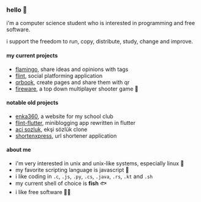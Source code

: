 ### hello 👋

i'm a computer science student who is interested in programming and free software.

i support the freedom to run, copy, distribute, study, change and improve.

#### my current projects
- [flamingo](http://github.com/hakanrw/flamingo), share ideas and opinions with tags
- [flint](http://github.com/hakanrw/flint), social platforming application
- [qrbook](http://github.com/hakanrw/qrbook), create pages and share them with qr
- [fireware](http://github.com/hakanrw/fireware), a top down multiplayer shooter game 🔫

#### notable old projects
- [enka360](http://github.com/hakanrw/enka360), a website for my school club
- [flint-flutter](http://github.com/hakanrw/flint-flutter), miniblogging app rewritten in flutter 
- [aci sozluk](http://acisozluk.tk), ekşi sözlük clone 
- [shortenxpress](http://github.com/hakanrw/shortenxpress), url shortener application

#### about me
- i'm very interested in unix and unix-like systems, especially linux 🐧
- my favorite scripting language is javascript 📜
- i like coding in `.c`, `.js`, `.py`, `.cs`, `.java`, `.rs`, `.kt` and `.sh`
- my current shell of choice is **fish** 🐟
- i like free software 👨‍💻
